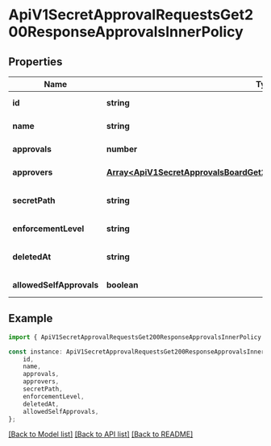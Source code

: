# ApiV1SecretApprovalRequestsGet200ResponseApprovalsInnerPolicy


## Properties

Name | Type | Description | Notes
------------ | ------------- | ------------- | -------------
**id** | **string** |  | [default to undefined]
**name** | **string** |  | [default to undefined]
**approvals** | **number** |  | [default to undefined]
**approvers** | [**Array&lt;ApiV1SecretApprovalsBoardGet200ResponsePolicyUserApproversInner&gt;**](ApiV1SecretApprovalsBoardGet200ResponsePolicyUserApproversInner.md) |  | [default to undefined]
**secretPath** | **string** |  | [optional] [default to undefined]
**enforcementLevel** | **string** |  | [default to undefined]
**deletedAt** | **string** |  | [optional] [default to undefined]
**allowedSelfApprovals** | **boolean** |  | [default to undefined]

## Example

```typescript
import { ApiV1SecretApprovalRequestsGet200ResponseApprovalsInnerPolicy } from './api';

const instance: ApiV1SecretApprovalRequestsGet200ResponseApprovalsInnerPolicy = {
    id,
    name,
    approvals,
    approvers,
    secretPath,
    enforcementLevel,
    deletedAt,
    allowedSelfApprovals,
};
```

[[Back to Model list]](../README.md#documentation-for-models) [[Back to API list]](../README.md#documentation-for-api-endpoints) [[Back to README]](../README.md)
